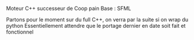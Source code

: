 Moteur C++ successeur de Coop pain
Base : SFML

Partons pour le moment sur du full C++, on verra par la suite si on wrap du python
Essentiellement attendre que le portage dernier en date soit fait et fonctionnel